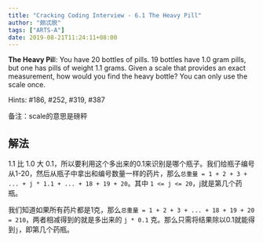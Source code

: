```yaml
---
title: "Cracking Coding Interview - 6.1 The Heavy Pill"
author: "颇忒脱"
tags: ["ARTS-A"]
date: 2019-08-21T11:24:11+08:00
---
```


<!--more-->

**The Heavy Pil**l: You have 20 bottles of pills. 19 bottles have 1.0 gram pills, but one has pills of weight 1.1 grams. Given a scale that provides an exact measurement, how would you find the heavy bottle? You can only use the scale once.

Hints: #186, #252, #319, #387

备注：scale的意思是磅秤

## 解法

1.1 比 1.0 大 0.1，所以要利用这个多出来的0.1来识别是哪个瓶子。我们给瓶子编号从1-20，然后从瓶子中拿出和编号数量一样的药片，那么`总重量 = 1 + 2 + 3 + ... + j * 1.1 + ... + 18 + 19 + 20`。其中 `1 <= j <= 20`，j就是第几个药瓶。

我们知道如果所有药片都是1克，那么`总重量 = 1 + 2 + 3 + ... + 18 + 19 + 20 = 210`，两者相减得到的就是多出来的 `j * 0.1` 克。那么只需将结果除以0.1就能得到`j`，即第几个药瓶。